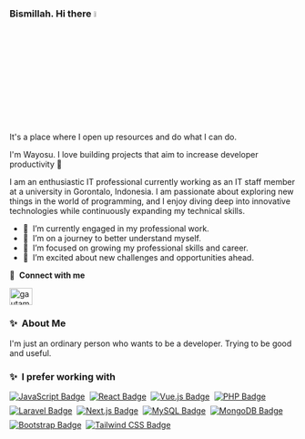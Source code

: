 ### Bismillah. Hi there <a href="https://www.gautamkrishnar.com/"><img src="https://media.giphy.com/media/hvRJCLFzcasrR4ia7z/giphy.gif" width="5%"></a>
It's a place where I open up resources and do what I can do.

I'm Wayosu. I love building projects that aim to increase developer productivity 🙌

I am an enthusiastic IT professional currently working as an IT staff member at a university in Gorontalo, Indonesia. I am passionate about exploring new things in the world of programming, and I enjoy diving deep into innovative technologies while continuously expanding my technical skills.

- 🔭 &nbsp;I’m currently engaged in my professional work.
- 🌱 &nbsp;I’m on a journey to better understand myself.
- 💼 &nbsp;I’m focused on growing my professional skills and career.
- 🌟 &nbsp;I’m excited about new challenges and opportunities ahead.

🔗 &nbsp;**Connect with me**
<p align="left">
  <a href="https://linkedin.com/in/wahyu-setiawan-usman" target="_blank"><img align="center" src="https://raw.githubusercontent.com/rahuldkjain/github-profile-readme-generator/master/src/images/icons/Social/linked-in-alt.svg" alt="gautamkrishnar" height="30" width="40" /></a>
</p>

### ✨&nbsp; About Me
I'm just an ordinary person who wants to be a developer. Trying to be good and useful.

### ✨&nbsp; I prefer working with
<div style="display: flex; flex-wrap: wrap; gap: 8px; align-items: center;">
  <a href="https://developer.mozilla.org/en-US/docs/Web/JavaScript" target="_blank" rel="noopener noreferrer">
    <img src="https://img.shields.io/badge/JavaScript-F7DF1E?style=for-the-badge&logo=javascript&logoColor=black" alt="JavaScript Badge" />
  </a>
  <a href="https://reactjs.org" target="_blank" rel="noopener noreferrer">
    <img src="https://img.shields.io/badge/React-20232A?style=for-the-badge&logo=react&logoColor=61DAFB" alt="React Badge" />
  </a>
  <a href="https://vuejs.org" target="_blank" rel="noopener noreferrer">
    <img src="https://img.shields.io/badge/Vue.js-35495E?style=for-the-badge&logo=vue.js&logoColor=4FC08D" alt="Vue.js Badge" />
  </a>

  <a href="https://www.php.net" target="_blank" rel="noopener noreferrer">
    <img src="https://img.shields.io/badge/PHP-777BB4?style=for-the-badge&logo=php&logoColor=white" alt="PHP Badge" />
  </a>
  <a href="https://laravel.com" target="_blank" rel="noopener noreferrer">
    <img src="https://img.shields.io/badge/Laravel-%23FF2D20.svg?style=for-the-badge&logo=laravel&logoColor=white" alt="Laravel Badge" />
  </a>
  <a href="https://nextjs.org" target="_blank" rel="noopener noreferrer">
    <img src="https://img.shields.io/badge/Next.js-000000?style=for-the-badge&logo=next.js&logoColor=white" alt="Next.js Badge" />
  </a>

  <a href="https://www.mysql.com" target="_blank" rel="noopener noreferrer">
    <img src="https://img.shields.io/badge/MySQL-4479A1?style=for-the-badge&logo=mysql&logoColor=white" alt="MySQL Badge" />
  </a>
  <a href="https://www.mongodb.com" target="_blank" rel="noopener noreferrer">
    <img src="https://img.shields.io/badge/MongoDB-47A248?style=for-the-badge&logo=mongodb&logoColor=white" alt="MongoDB Badge" />
  </a>
  
  <a href="https://getbootstrap.com" target="_blank" rel="noopener noreferrer">
    <img src="https://img.shields.io/badge/Bootstrap-7952B3?style=for-the-badge&logo=bootstrap&logoColor=white" alt="Bootstrap Badge" />
  </a>
  <a href="https://tailwindcss.com" target="_blank" rel="noopener noreferrer">
    <img src="https://img.shields.io/badge/Tailwind_CSS-%2338B2AC.svg?style=for-the-badge&logo=tailwind-css&logoColor=white" alt="Tailwind CSS Badge" />
  </a>
</div>
